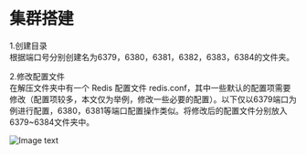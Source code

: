 # 集群搭建

1.创建目录 <br>
根据端口号分别创建名为6379，6380，6381，6382，6383，6384的文件夹。

2.修改配置文件 <br>
在解压文件夹中有一个 Redis 配置文件 redis.conf，其中一些默认的配置项需要修改（配置项较多，本文仅为举例，修改一些必要的配置）。以下仅以6379端口为例进行配置，6380，6381等端口配置操作类似。将修改后的配置文件分别放入6379~6384文件夹中。

![Image text](http://images.gitbook.cn/d35ae510-24ff-11e8-88b2-0151d97e2cb6)
